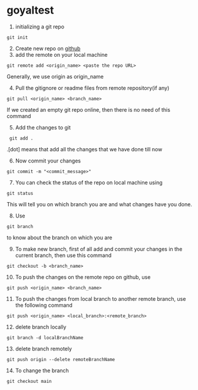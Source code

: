 # goyaltest

1) initializing a git repo 
```
git init
```
2) Create new repo on [github](https://github.com)
3) add the remote on your local machine
``` 
git remote add <origin_name> <paste the repo URL>   
``` 
Generally, we use origin as origin_name

4) Pull the gitignore or readme files from remote repository(if any) 
```
git pull <origin_name> <branch_name>   
```
 If we created an empty git repo online, then there is no need of this command

5) Add the changes to git
```
 git add .
 ```    
 .[dot] means that add all the changes that we have done till now

6) Now commit your changes
```
git commit -m "<commit_message>"
```
7) You can check the status of the repo on local machine using  
```
git status
```
This will tell you on which branch you are and what changes have you done.

8) Use
``` 
git branch
```
to know about the branch on which you are

9) To make new branch, first of all add and commit your changes in the current branch, then use this command  
```
git checkout -b <branch_name>
```
10) To push the changes on the remote repo on github, use 
```
git push <origin_name> <branch_name>
```
11) To push the changes from local branch to another remote branch, use the following command 
```
git push <origin_name> <local_branch>:<remote_branch>
```
12) delete branch locally 
```
git branch -d localBranchName
```
13) delete branch remotely 
```
git push origin --delete remoteBranchName
```
14) To change the branch 
```
git checkout main
```
